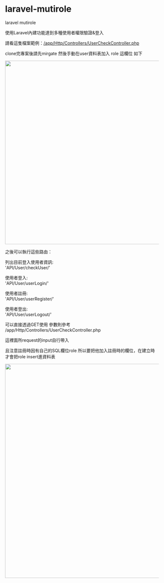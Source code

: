 # laravel-mutirole
laravel mutirole

使用Laravel內建功能達到多種使用者權限驗證&登入

請看這隻檔案範例：<a href="https://github.com/unromanticman/laravel-mutirole/blob/master/laravelmutirole/app/Http/Controllers/UserCheckController.php">/app/Http/Controllers/UserCheckController.php </a>

clone完專案後請先mirgate 然後手動在user資料表加入 role 這欄位 如下

<img width="600" src="http://i.imgur.com/zQkmCqK.png">

之後可以執行這些路由：

列出目前登入使用者資訊:<br>
'API/User/checkUser/'  

使用者登入:<br>
'API/User/userLogin/'

使用者註冊:<br>
'API/User/userRegister/'

使用者登出:<br>
'API/User/userLogout/'

可以直接透過GET使用 參數則參考 /app/Http/Controllers/UserCheckController.php 

這裡面所request的input自行帶入

且注意註冊時因有自己的SQL欄位role 所以要把他加入註冊時的欄位，在建立時才會把role insert進資料表

<img width="700" src="http://i.imgur.com/4zzLl9q.png">





